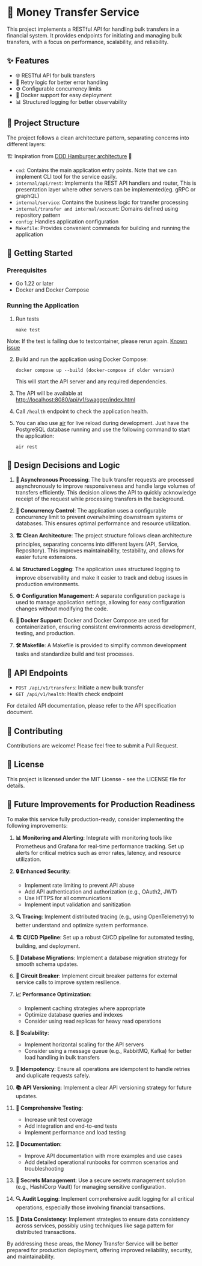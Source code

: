 # 💸 Money Transfer Service

This project implements a RESTful API for handling bulk transfers in a financial system. It provides endpoints for initiating and managing bulk transfers, with a focus on performance, scalability, and reliability.

## ✨ Features

- 🌐 RESTful API for bulk transfers
- 🔄 Retry logic for better error handling
- ⚙️ Configurable concurrency limits
- 🐳 Docker support for easy deployment
- 📊 Structured logging for better observability

## 📁 Project Structure

The project follows a clean architecture pattern, separating concerns into different layers: 

🏗️ Inspiration from [DDD Hamburger architecture](https://medium.com/@remast/the-ddd-hamburger-for-go-61dba99c4aaf) 🍔

- `cmd`: Contains the main application entry points. Note that we can implement CLI tool for the service easily. 
- `internal/api/rest`: Implements the REST API handlers and router, This is presentation layer where other servers can be implemented(eg. gRPC or graphQL)
- `internal/service`: Contains the business logic for transfer processing
- `internal/transfer and internal/account`: Domains defined using repository pattern
- `config`: Handles application configuration
- `Makefile`: Provides convenient commands for building and running the application

## 🚀 Getting Started

### Prerequisites

- Go 1.22 or later
- Docker and Docker Compose

### Running the Application

1. Run tests
   ```
   make test
   ```
Note: If the test is failing due to testcontainer, please rerun again. [Known issue](https://github.com/testcontainers/testcontainers-go/issues/2172)

2. Build and run the application using Docker Compose:
   ```
   docker compose up --build (docker-compose if older version)
   ```

   This will start the API server and any required dependencies.

3. The API will be available at [http://localhost:8080/api/v1/swagger/index.html](http://localhost:8080/api/v1/swagger/index.html#/)

4. Call `/health` endpoint to check the application health.

5. You can also use [air](https://github.com/air-verse/air) for live reload during development. Just have the PostgreSQL database running and use the following command to start the application:
   ```
   air rest
   ```

## 🧠 Design Decisions and Logic

1. **🔄 Asynchronous Processing**: The bulk transfer requests are processed asynchronously to improve responsiveness and handle large volumes of transfers efficiently. This decision allows the API to quickly acknowledge receipt of the request while processing transfers in the background.

2. **🔢 Concurrency Control**: The application uses a configurable concurrency limit to prevent overwhelming downstream systems or databases. This ensures optimal performance and resource utilization.

3. **🏗️ Clean Architecture**: The project structure follows clean architecture principles, separating concerns into different layers (API, Service, Repository). This improves maintainability, testability, and allows for easier future extensions.

4. **📊 Structured Logging**: The application uses structured logging to improve observability and make it easier to track and debug issues in production environments.

5. **⚙️ Configuration Management**: A separate configuration package is used to manage application settings, allowing for easy configuration changes without modifying the code.

6. **🐳 Docker Support**: Docker and Docker Compose are used for containerization, ensuring consistent environments across development, testing, and production.

7. **🛠️ Makefile**: A Makefile is provided to simplify common development tasks and standardize build and test processes.

## 🔗 API Endpoints

- `POST /api/v1/transfers`: Initiate a new bulk transfer
- `GET /api/v1/health`: Health check endpoint

For detailed API documentation, please refer to the API specification document.

## 🤝 Contributing

Contributions are welcome! Please feel free to submit a Pull Request.

## 📄 License

This project is licensed under the MIT License - see the LICENSE file for details.

## 🚀 Future Improvements for Production Readiness

To make this service fully production-ready, consider implementing the following improvements:

1. **📊 Monitoring and Alerting**: Integrate with monitoring tools like Prometheus and Grafana for real-time performance tracking. Set up alerts for critical metrics such as error rates, latency, and resource utilization.

2. **🔒 Enhanced Security**: 
   - Implement rate limiting to prevent API abuse
   - Add API authentication and authorization (e.g., OAuth2, JWT)
   - Use HTTPS for all communications
   - Implement input validation and sanitization

3. **🔍 Tracing**: Implement distributed tracing (e.g., using OpenTelemetry) to better understand and optimize system performance.

4. **🏗️ CI/CD Pipeline**: Set up a robust CI/CD pipeline for automated testing, building, and deployment.

5. **🔄 Database Migrations**: Implement a database migration strategy for smooth schema updates.

6. **🔌 Circuit Breaker**: Implement circuit breaker patterns for external service calls to improve system resilience.

7. **📈 Performance Optimization**: 
   - Implement caching strategies where appropriate
   - Optimize database queries and indexes
   - Consider using read replicas for heavy read operations

8. **🔢 Scalability**: 
   - Implement horizontal scaling for the API servers
   - Consider using a message queue (e.g., RabbitMQ, Kafka) for better load handling in bulk transfers

9. **🔄 Idempotency**: Ensure all operations are idempotent to handle retries and duplicate requests safely.

10. **📚 API Versioning**: Implement a clear API versioning strategy for future updates.

11. **🧪 Comprehensive Testing**: 
    - Increase unit test coverage
    - Add integration and end-to-end tests
    - Implement performance and load testing

12. **📄 Documentation**: 
    - Improve API documentation with more examples and use cases
    - Add detailed operational runbooks for common scenarios and troubleshooting

13. **🔐 Secrets Management**: Use a secure secrets management solution (e.g., HashiCorp Vault) for managing sensitive configuration.

14. **🔍 Audit Logging**: Implement comprehensive audit logging for all critical operations, especially those involving financial transactions.

15. **🔄 Data Consistency**: Implement strategies to ensure data consistency across services, possibly using techniques like saga pattern for distributed transactions.

By addressing these areas, the Money Transfer Service will be better prepared for production deployment, offering improved reliability, security, and maintainability.